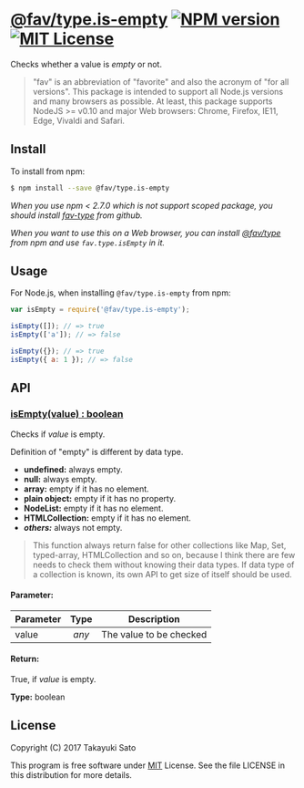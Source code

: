 # [@fav/type.is-empty][repo-url] [![NPM version][npm-img]][npm-url] [![MIT License][mit-img]][mit-url]

Checks whether a value is *empty* or not.

> "fav" is an abbreviation of "favorite" and also the acronym of "for all versions".
> This package is intended to support all Node.js versions and many browsers as possible.
> At least, this package supports NodeJS >= v0.10 and major Web browsers: Chrome, Firefox, IE11, Edge, Vivaldi and Safari.

## Install

To install from npm:

```sh
$ npm install --save @fav/type.is-empty
```

*When you use npm < 2.7.0 which is not support scoped package, you should install [fav-type][repo-url] from github.*

*When you want to use this on a Web browser, you can install [@fav/type][main-url] from npm and use `fav.type.isEmpty` in it.*

## Usage

For Node.js, when installing `@fav/type.is-empty` from npm:

```js
var isEmpty = require('@fav/type.is-empty');

isEmpty([]); // => true
isEmpty(['a']); // => false

isEmpty({}); // => true
isEmpty({ a: 1 }); // => false
```

## API

### <u>isEmpty(value) : boolean</u>

Checks if *value* is empty.

Definition of "empty" is different by data type.

* **undefined:** always empty.
* **null:** always empty.
* **array:** empty if it has no element.
* **plain object:** empty if it has no property. 
* **NodeList:** empty if it has no element.
* **HTMLCollection:** empty if it has no element.
* <i>**others:**</i> always not empty.

> This function always return false for other collections like Map, Set, typed-array, HTMLCollection and so on, because I think there are few needs to check them without knowing their data types. If data type of a collection is known, its own API to get size of itself should be used.

#### Parameter:

| Parameter |  Type  | Description             |
|-----------|:------:|-------------------------|
| value     | *any*  | The value to be checked |

#### Return:

True, if *value* is empty.

**Type:** boolean

## License

Copyright (C) 2017 Takayuki Sato

This program is free software under [MIT][mit-url] License.
See the file LICENSE in this distribution for more details.

[repo-url]: https://github.com/sttk/fav-type/
[npm-img]: https://img.shields.io/badge/npm-v0.4.2-blue.svg
[npm-url]: https://www.npmjs.com/package/@fav/type.is-empty
[mit-img]: https://img.shields.io/badge/license-MIT-green.svg
[mit-url]: https://opensource.org/licenses/MIT
[main-url]: https://www.npmjs.com/package/@fav/type 
